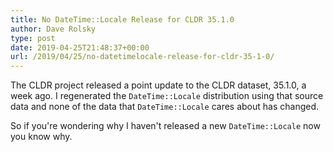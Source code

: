 ```yaml
---
title: No DateTime::Locale Release for CLDR 35.1.0
author: Dave Rolsky
type: post
date: 2019-04-25T21:48:37+00:00
url: /2019/04/25/no-datetimelocale-release-for-cldr-35-1-0/
---
```


The CLDR project released a point update to the CLDR dataset, 35.1.0, a week ago. I regenerated the
`DateTime::Locale` distribution using that source data and none of the data that `DateTime::Locale`
cares about has changed.

So if you're wondering why I haven't released a new `DateTime::Locale` now you know why.
